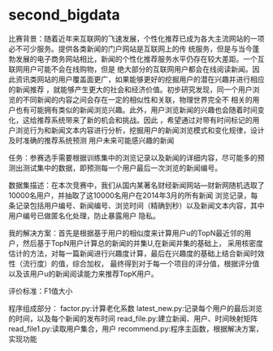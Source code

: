 second_bigdata
==============
比赛背景：随着近年来互联网的飞速发展，个性化推荐已成为各大主流网站的一项必不可少服务。提供各类新闻的门户网站是互联网上的传
统服务，但是与当今蓬勃发展的电子商务网站相比，新闻的个性化推荐服务水平仍存在较大差距。一个互联网用户可能不会在线购物，但是
绝大部分的互联网用户都会在线阅读新闻。因此资讯类网站的用户覆盖面更广，如果能够更好的挖掘用户的潜在兴趣并进行相应的新闻推荐
，就能够产生更大的社会和经济价值。初步研究发现，同一个用户浏览的不同新闻的内容之间会存在一定的相似性和关联，物理世界完全不
相关的用户也有可能拥有类似的新闻浏览兴趣。此外，用户浏览新闻的兴趣也会随着时间变化，这给推荐系统带来了新的机会和挑战。因此
，希望通过对带有时间标记的用户浏览行为和新闻文本内容进行分析，挖掘用户的新闻浏览模式和变化规律，设计及时准确的推荐系统预测
用户未来可能感兴趣的新闻

任务：参赛选手需要根据训练集中的浏览记录以及新闻的详细内容，尽可能多的预测出测试集中的数据，即预测每一个用户最后一次浏览的新闻编号。

数据集描述：在本次竞赛中，我们从国内某著名财经新闻网站—财新网随机选取了10000名用户，并抽取了这10000名用户在2014年3月的所有新闻
浏览记录，每条记录包括用户编号、新闻编号、浏览时间（精确到秒）以及新闻文本内容，其中用户编号已做匿名化处理，防止暴露用户
隐私。

我的解决方案：首先是根据基于用户的相似度来计算用户u的TopN最近邻的用户，然后基于TopN用户计算总的新闻的并集U,在新闻并集的基础上，
采用核密度估计的方法，对每一篇新闻进行兴趣度计算，最后在兴趣度的基础上结合新闻时效性（流行度）的值，综合加权，
最终得到对于每一个项目的评分值，根据评分值以及该用户u的新闻阅读能力来推荐TopK用户。

评价标准：F1值大小

程序组成部分：
    factor.py:计算老化系数
    latest_new.py:记录每个用户的最后浏览的时间，以及每个新闻的发布时间
    read_file.py:建立新闻、用户、时间映射矩阵
    read_file1.py:读取用户集合，用户
    recommend.py:程序主函数，根据解决方案，实现功能
  
